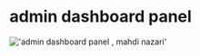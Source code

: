# admin dashboard panel
!['admin dashboard panel , mahdi nazari']([https://github.com/[username]/[reponame]/blob/[branch]/image.jpg?raw=true](https://github.com/mhdi-nzari/dashboard-portfolio/blob/main/lightmode.png))
